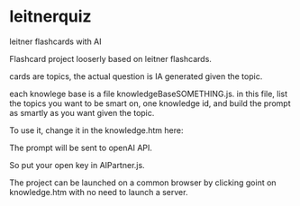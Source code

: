 # leitnerquiz
leitner flashcards with AI


Flashcard project looserly based on leitner flashcards.

cards are topics, the actual question is IA generated given the topic.

each knowlege base is a file knowledgeBaseSOMETHING.js.
in this file, list the topics you want to be smart on, one knowledge id, and build the prompt as smartly as you want given the topic.

To use it, change it in the knowledge.htm here:
<script src="./knowledgeBaseTHE_ONE__YOU__WANT__TO__PRACTISE.js"></script>


The prompt will be sent to openAI API.

So put your open key in AIPartner.js.


The project can be launched on a common browser by clicking goint on knowledge.htm with no need to launch a server.
